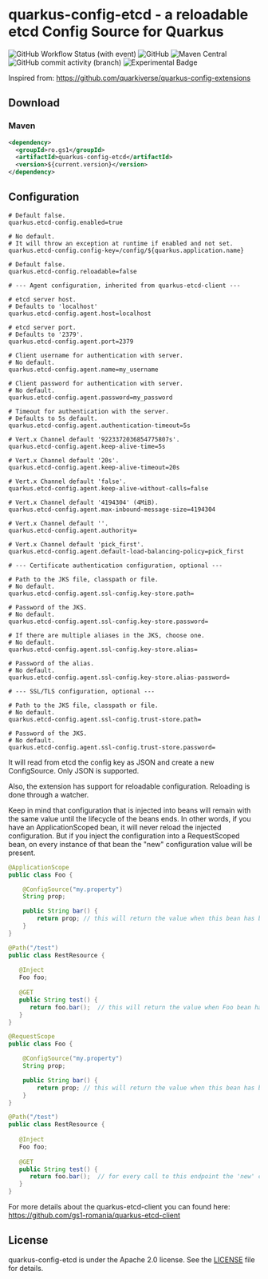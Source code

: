 # quarkus-config-etcd - a reloadable etcd Config Source for Quarkus
![GitHub Workflow Status (with event)](https://img.shields.io/github/actions/workflow/status/gs1-romania/quarkus-config-etcd/.github%2Fworkflows%2Fbuild.yml)
![GitHub](https://img.shields.io/github/license/gs1-romania/quarkus-config-etcd)
![Maven Central](https://img.shields.io/maven-central/v/ro.gs1/quarkus-config-etcd)
![GitHub commit activity (branch)](https://img.shields.io/github/commit-activity/m/gs1-romania/quarkus-config-etcd)
![Experimental Badge](https://img.shields.io/badge/experimental-red)

Inspired from: https://github.com/quarkiverse/quarkus-config-extensions

## Download

### Maven

```xml
<dependency>
  <groupId>ro.gs1</groupId>
  <artifactId>quarkus-config-etcd</artifactId>
  <version>${current.version}</version>
</dependency>
```

## Configuration

```properties
# Default false.
quarkus.etcd-config.enabled=true

# No default.
# It will throw an exception at runtime if enabled and not set.
quarkus.etcd-config.config-key=/config/${quarkus.application.name}

# Default false.
quarkus.etcd-config.reloadable=false

# --- Agent configuration, inherited from quarkus-etcd-client ---

# etcd server host.
# Defaults to 'localhost'
quarkus.etcd-config.agent.host=localhost

# etcd server port.
# Defaults to '2379'.
quarkus.etcd-config.agent.port=2379

# Client username for authentication with server.
# No default.
quarkus.etcd-config.agent.name=my_username

# Client password for authentication with server.
# No default.
quarkus.etcd-config.agent.password=my_password

# Timeout for authentication with the server. 
# Defaults to 5s default.
quarkus.etcd-config.agent.authentication-timeout=5s

# Vert.x Channel default '9223372036854775807s'.
quarkus.etcd-config.agent.keep-alive-time=5s

# Vert.x Channel default '20s'.
quarkus.etcd-config.agent.keep-alive-timeout=20s

# Vert.x Channel default 'false'.
quarkus.etcd-config.agent.keep-alive-without-calls=false

# Vert.x Channel default '4194304' (4MiB).
quarkus.etcd-config.agent.max-inbound-message-size=4194304

# Vert.x Channel default ''.
quarkus.etcd-config.agent.authority=

# Vert.x Channel default 'pick_first'.
quarkus.etcd-config.agent.default-load-balancing-policy=pick_first

# --- Certificate authentication configuration, optional ---

# Path to the JKS file, classpath or file.
# No default.
quarkus.etcd-config.agent.ssl-config.key-store.path=

# Password of the JKS.
# No default.
quarkus.etcd-config.agent.ssl-config.key-store.password=

# If there are multiple aliases in the JKS, choose one.
# No default.
quarkus.etcd-config.agent.ssl-config.key-store.alias=

# Password of the alias.
# No default.
quarkus.etcd-config.agent.ssl-config.key-store.alias-password=

# --- SSL/TLS configuration, optional ---

# Path to the JKS file, classpath or file.
# No default.
quarkus.etcd-config.agent.ssl-config.trust-store.path=

# Password of the JKS.
# No default.
quarkus.etcd-config.agent.ssl-config.trust-store.password=
```

It will read from etcd the config key as JSON and create a new ConfigSource. Only JSON is supported.

Also, the extension has support for reloadable configuration. Reloading is done through a watcher.

Keep in mind that configuration that is injected into beans will remain with the same value until the lifecycle of the beans ends.
In other words, if you have an ApplicationScoped bean, it will never reload the injected configuration. But if you inject the configuration into a RequestScoped bean, on every instance of that bean the "new" configuration value will be present.


```java
@ApplicationScope
public class Foo {

    @ConfigSource("my.property")
    String prop;

    public String bar() {
        return prop; // this will return the value when this bean has been initialized.
    }
}

@Path("/test")
public class RestResource {
   
   @Inject
   Foo foo;
   
   @GET
   public String test() {
      return foo.bar();  // this will return the value when Foo bean has been initialized.
   }
}

```


```java
@RequestScope
public class Foo {

    @ConfigSource("my.property")
    String prop;

    public String bar() {
        return prop; // this will return the value when this bean has been initialized.
    }
}

@Path("/test")
public class RestResource {
   
   @Inject
   Foo foo;
   
   @GET
   public String test() {
      return foo.bar();  // for every call to this endpoint the 'new' config value will be returned. 
   }
}

```


For more details about the quarkus-etcd-client you can found here: https://github.com/gs1-romania/quarkus-etcd-client

## License
quarkus-config-etcd is under the Apache 2.0 license. See the [LICENSE](https://github.com/gs1-romania/quarkus-config-etcd/blob/master/LICENSE) file for details.
